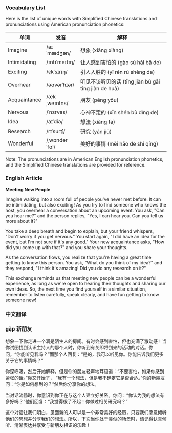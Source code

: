 
### Vocabulary List
Here is the list of unique words with Simplified Chinese translations and pronunciations using American pronunciation phonetics:

| 单词 | 发音 | 解释 |
|------|------|------|
| Imagine | /aɪˈmædʒən/ | 想象 (xiǎng xiàng) |
| Intimidating | /ɪntɪˈmeɪtɪŋ/ | 让人感到害怕的 (gào sù hǎi bā de) |
| Exciting | /ɛkˈsɪɾɪŋ/ | 引人入胜的 (yǐ rén rù shèng de) |
| Overhear | /əʊvərˈhɪər/ | 听见不该听见的话 (tīng jiàn bú gāi tīng jiàn de huà) |
| Acquaintance | /ækˌweɪntns/ | 朋友 (pēng yǒu) |
| Nervous | /ˈnɜrvəs/ | 心神不定的 (xīn shén bù dìng de) |
| Idea | /aɪˈdiə/ | 想法 (xiǎng fā) |
| Research | /rɪˈsurʧ/ | 研究 (yán jiū) |
| Wonderful | /ˌwɒndərˈfʊl/ | 美好的事情 (měi hǎo de shì qíng) |

Note: The pronunciations are in American English pronunciation phonetics, and the Simplified Chinese translations are provided for reference.

### English Article
**Meeting New People**

Imagine walking into a room full of people you've never met before. It can be intimidating, but also exciting! As you try to find someone who knows the host, you overhear a conversation about an upcoming event. You ask, "Can you hear me?" and the person replies, "Yes, I can hear you. Can you tell us more about it?"

You take a deep breath and begin to explain, but your friend whispers, "Don't worry if you get nervous." You start again, "I did have an idea for the event, but I'm not sure if it's any good." Your new acquaintance asks, "How did you come up with that?" and you share your thoughts.

As the conversation flows, you realize that you're having a great time getting to know this person. You ask, "What do you think of my idea?" and they respond, "I think it's amazing! Did you do any research on it?"

This exchange reminds us that meeting new people can be a wonderful experience, as long as we're open to hearing their thoughts and sharing our own ideas. So, the next time you find yourself in a similar situation, remember to listen carefully, speak clearly, and have fun getting to know someone new!

### 中文翻译
### gặp 新朋友

想象一下你走进一个满是陌生人的房间。有时会感到害怕，但也充满了激动感！当你试图找到认识主持人的那个人时，你听到有关即将到来的活动的对话。你问，“你能听见我吗？”而那个人回复：“是的，我可以听见你。你能告诉我们更多关于它的事情吗？”

你深呼吸，然后开始解释，但是你的朋友轻声地耳语道：“不要害怕，如果你感到紧张的话。”你又开始了， “我有一个想法，但是我不确定它是否合适。”你的新朋友问：“你是如何想到的？”然后你分享你的想法。

当对话流畅时，你意识到你正在与这个人建立好关系。你问：“你认为我的想法有多好吗？”他们回复：“我觉得很了不起！你做过相关研究吗？”

这个对话让我们明白，见面新的人可以是一个非常美好的经历，只要我们愿意倾听他们的思想并分享我们的想法。所以，下次当你处于类似的场景时，请记得认真倾听、清晰表达并享受与新朋友相识的乐趣！
    